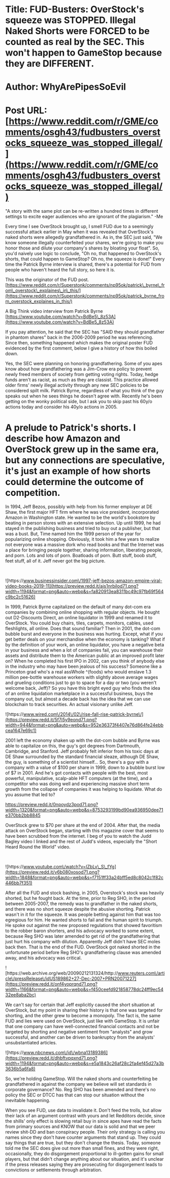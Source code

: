 # Title: FUD-Busters: OverStock's squeeze was STOPPED. Illegal Naked Shorts were FORCED to be counted as real by the SEC. This won't happen to GameStop because they are DIFFERENT.
# Author: WhyArePipesSoEvil
# Post URL: [https://www.reddit.com/r/GME/comments/osgh43/fudbusters_overstocks_squeeze_was_stopped_illegal/](https://www.reddit.com/r/GME/comments/osgh43/fudbusters_overstocks_squeeze_was_stopped_illegal/)


"A story with the same plot can be re-written a hundred times in different settings to excite eager audiences who are ignorant of the plagiarism." -Me

Every time I see OverStock brought up, I smell FUD due to a seemingly successful attack earlier in May when it was revealed that OverStock's naked shorts were allegedly grandfathered in. As in, the SEC just said, "We know someone illegally counterfeited your shares, we're going to make you honor those and dilute your company's shares by bloating your float". So, you'd naively use logic to conclude, "Oh no, that happened to OverStock's shorts, that could happen to GameStop? Oh no, the squeeze is done!" Every time the Patrick Byrne interview is shared, there's a potential for FUD from people who haven't heard the full story, so here it is.

This was the originator of the FUD post. [https://www.reddit.com/r/Superstonk/comments/np95ok/patrick\_byrne\_from\_overstock\_explaines\_in\_this/](https://www.reddit.com/r/Superstonk/comments/np95ok/patrick_byrne_from_overstock_explaines_in_this/)

A Big Think video interview from Patrick Byrne [https://www.youtube.com/watch?v=BdBe5\_8z53A](https://www.youtube.com/watch?v=BdBe5_8z53A)

If you pay attention, he said that the SEC has "SAID they should grandfather in phantom shares" back in the 2006-2009 period he was referencing. Since then, something happened which makes the original poster FUD evidenced by the first comment, below I give a history of how this boiled down.

Yes, the SEC were planning on honoring grandfathering. Some of you apes know about how grandfathering was a Jim-Crow era policy to prevent newly freed members of society from getting voting rights. Today, hedge funds aren't as racist, as much as they are classist. This practice allowed older firms' newly illegal activity through any new SEC policies to be considered spilt milk. Patrick Byrne, regardless of what you think of the guy speaks out when he sees things he doesn't agree with. Recently he's been getting on the wonky political side, but I ask you to skip past his 60y/o actions today and consider his 40y/o actions in 2005.

# A prelude to Patrick's shorts. I describe how Amazon and OverStock grew up in the same era, but any connections are speculative, it's just an example of how shorts could determine the outcome of competition.

In 1994, Jeff Bezos, possibly with help from his former employer at DE Shaw, the first major HFT firm where he was vice president, incorporated Amazon in Washington state. He wanted to be the world's bookstore by beating in person stores with an extensive selection. Up until 1999, he had stayed in the publishing business and tried to buy out a publisher, but that was a bust. But, Time named him the 1999 person of the year for popularizing online shopping. Obviously, it took him a few years to realize not everyone was a massive dork who read books and that the Internet was a place for bringing people together, sharing information, liberating people, and porn. Lots and lots of porn. Boatloads of porn. Butt stuff, boob stuff, feet stuff, all of it. Jeff never got the big picture.

&#x200B;

![https:\/\/www.businessinsider.com\/1997-jeff-bezos-amazon-empire-viral-video-books-2019-11](https://preview.redd.it/ais1nrbilod71.png?width=1194&format=png&auto=webp&s=fa820913ea8311bc49c97fb69f564c9bc2c51626)

In 1999, Patrick Byrne capitalized on the default of many dot-com era companies by combining online shopping with regular objects. He bought out D2-Discounts Direct, an online liquidator in 1999 and renamed it to OverStock. You could buy chairs, tiles, carpets, monitors, cables, used fleshlights, all online. Does that sound familiar? Then in 2001, the dot-com bubble burst and everyone in the business was hurting. Except, what if you get better deals on your merchandise when the economy is tanking? What if by the definition of your work, an online liquidator, you have a negative beta in your business and when a lot of companies fail, you can warehouse their assets and distribute them to the American public at an improved profit later on? When he completed his first IPO in 2002, can you think of anybody else in the industry who may have been jealous of his success? Someone like a Princeton grad who's a real assWhole ^(foods) who would enslave 1.3 million pee-bottle warehouse workers with slightly above average wages and grueling conditions just to go to space for a day or two (you weren't welcome back, Jeff)? So you have this bright eyed guy who finds the idea of an online liquidation marketplace in a successful business, buys the company out, but almost a decade back has the idea that we can use blockchain to track securities. An actual visionary unlike Jeff.

![https:\/\/www.wired.com\/2014\/02\/rise-fall-rise-patrick-byrne\/](https://preview.redd.it/5f7i5y9eond71.png?width=944&format=png&auto=webp&s=952e36373f4407e76d864fe24ebbcea1647e69c1)

2001 left the economy shaken up with the dot-com bubble and Byrne was able to capitalize on this, the guy's got degrees from Dartmouth, Cambridge, and Stanford. Jeff probably felt inferior from his toxic days at DE Shaw surrounded by the standard financial sleaze, although DE Shaw, the guy, is something of a scientist himself... So, there's a guy with a company with a value of $100 per share in 1999, down to a bubble burst low of $7 in 2001. And he's got contacts with people with the best, most powerful, manipulative, scalp-able HFT computers (at the time), and a competitor who was doing well and experiencing massive short term growth from the collapse of companies it was helping to liquidate. What do you assume that led to?

https://preview.redd.it/0npoydz3pod71.png?width=1320&format=png&auto=webp&s=8753293199bd90ea936950dee71e370bb2bb8845

OverStock grew to $70 per share at the end of 2004. After that, the media attack on OverStock began, starting with this magazine cover that seems to have been scrubbed from the internet. I beg of you to watch the Judd Bagley video I linked and the rest of Judd's videos, especially the "Short Heard Round the World" video.

&#x200B;

![https:\/\/www.youtube.com\/watch?v=IZbLv\_S\_fYg](https://preview.redd.it/v6b080xosod71.png?width=1848&format=png&auto=webp&s=f7151ff33a24bff5ed8c8042c1f82c446bb7f351)

After all the FUD and stock bashing, in 2005, Overstock's stock was heavily shorted, but he fought back. At the time, prior to Reg SHO, in the period between 2005-2007, the remedy was to grandfather in the naked shorts, and there was no short squeeze despite the abusive shorting. Patrick wasn't in it for the squeeze. It was people betting against him that was too egregious for him. He wanted shorts to fail and the human spirit to triumph. He spoke out against the new proposed regulations that showed favoritism to the robber baron shorters, and his advocacy worked to some extent, because Reg SHO was later amended to get rid of the grandfathering that just hurt his company with dilution. Apparently Jeff didn't have SEC moles back then. That is the end of the FUD. OverStock got naked shorted in the unfortunate period before Reg SHO's grandfathering clause was amended away, and his advocacy was critical.

![https:\/\/web.archive.org\/web\/20090212131324\/http:\/\/www.reuters.com\/article\/pressRelease\/idUS189862+27-Dec-2007+PRN20071227](https://preview.redd.it/onf4yoprqnd71.png?width=1166&format=png&auto=webp&s=f450ceefd921858778dc24ff9ec5432ee8aba2bc)

We can't say for certain that Jeff explicitly caused the short situation at OverStock, but my point in sharing their history is that one was targeted for shorting, and the other grew to become a monopoly. The fact is, the same FUD and lies were used on OverStock, just like with GameStop. It is unfair that one company can have well-connected financial contacts and not be targeted by shorting and negative sentiment from "analysts" and grow successful, and another can be driven to bankruptcy from the analysts' unsubstantiated articles.

![https:\/\/www.nbcnews.com\/id\/wbna13189386](https://preview.redd.it/dhbftvpqxnd71.png?width=1194&format=png&auto=webp&s=e5a1843c26af28c2fa4ef45d27a3b3636b5a6fa8)

So, we're holding GameStop. Will the naked shorts and counterfeiting be grandfathered in against the company we believe will set standards in corporate governance? No. Reg SHO has been amended and there's no policy the SEC or DTCC has that can stop our situation without the inevitable happening.

When you see FUD, use data to invalidate it. Don't feed the trolls, but allow their lack of an argument contrast with yours and let Redditors decide, since the shills' only effect is slowing retail buy in since apes have read the facts from primary sources and KNOW that our data is solid and that we peer review shit-DD and ban conspiracy people. Their only strategy is calling you names since they don't have counter arguments that stand up. They could say things that are true, but they don't change the thesis. Today, someone told me the SEC does give out more than small fines, and they were right, occasionally, they do disgorgement proportional to ill-gotten gains for small players, but that didn't change anything about our situation, and it's unclear if the press releases saying they are prosecuting for disgorgement leads to convictions or settlements through arbitration.